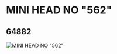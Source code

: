 # MINI HEAD NO "562"
## 64882
![MINI HEAD NO "562"](https://lc-www-live-s.legocdn.com/media/bricks/5/2/4542175.jpg)